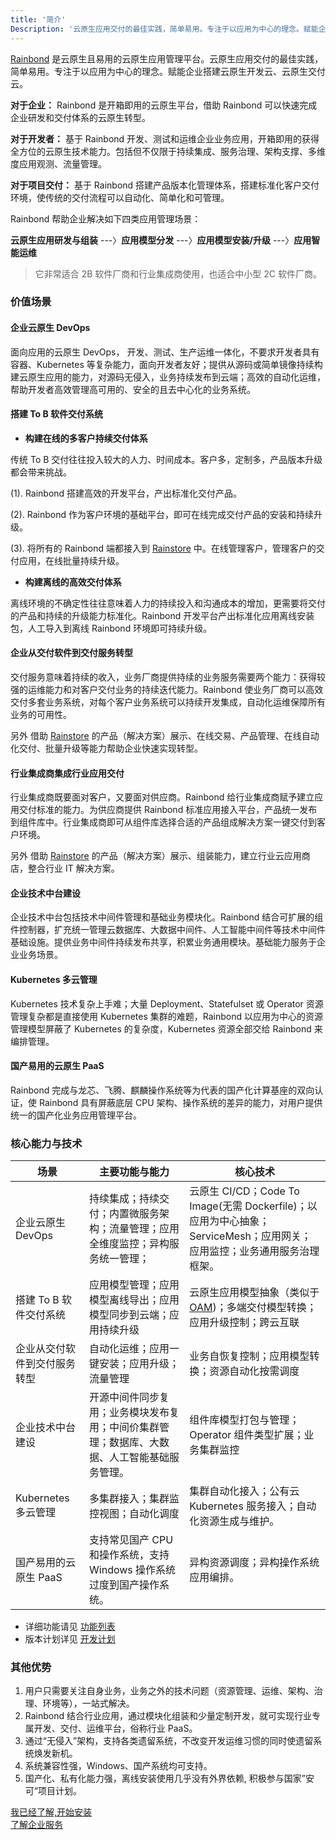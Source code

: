 ```yaml
---
title: '简介'
Description: '云原生应用交付的最佳实践，简单易用。专注于以应用为中心的理念。赋能企业搭建云原生开发云、云原生交付云。'
---
```


[Rainbond](https://github.com/goodrain/rainbond) 是云原生且易用的云原生应用管理平台。云原生应用交付的最佳实践，简单易用。专注于以应用为中心的理念。赋能企业搭建云原生开发云、云原生交付云。

**对于企业：** Rainbond 是开箱即用的云原生平台，借助 Rainbond 可以快速完成企业研发和交付体系的云原生转型。

**对于开发者：** 基于 Rainbond 开发、测试和运维企业业务应用，开箱即用的获得全方位的云原生技术能力。包括但不仅限于持续集成、服务治理、架构支撑、多维度应用观测、流量管理。

**对于项目交付：** 基于 Rainbond 搭建产品版本化管理体系，搭建标准化客户交付环境，使传统的交付流程可以自动化、简单化和可管理。

Rainbond 帮助企业解决如下四类应用管理场景：

**云原生应用研发与组装** ---〉**应用模型分发** ---〉**应用模型安装/升级** ---〉**应用智能运维**

> 它非常适合 2B 软件厂商和行业集成商使用，也适合中小型 2C 软件厂商。

### 价值场景

#### **企业云原生 DevOps**

面向应用的云原生 DevOps， 开发、测试、生产运维一体化，不要求开发者具有容器、Kubernetes 等复杂能力，面向开发者友好；提供从源码或简单镜像持续构建云原生应用的能力，对源码无侵入，业务持续发布到云端；高效的自动化运维，帮助开发者高效管理高可用的、安全的且去中心化的业务系统。

#### **搭建 To B 软件交付系统**

- **构建在线的多客户持续交付体系**

传统 To B 交付往往投入较大的人力、时间成本。客户多，定制多，产品版本升级都会带来挑战。

(1). Rainbond 搭建高效的开发平台，产出标准化交付产品。

(2). Rainbond 作为客户环境的基础平台，即可在线完成交付产品的安装和持续升级。

(3). 将所有的 Rainbond 端都接入到 [Rainstore](https://store.goodrain.com) 中。在线管理客户，管理客户的交付应用，在线批量持续升级。

- **构建离线的高效交付体系**

离线环境的不确定性往往意味着人力的持续投入和沟通成本的增加，更需要将交付的产品和持续的升级能力标准化。Rainbond 开发平台产出标准化应用离线安装包，人工导入到离线 Rainbond 环境即可持续升级。

#### **企业从交付软件到交付服务转型**

交付服务意味着持续的收入，业务厂商提供持续的业务服务需要两个能力：获得较强的运维能力和对客户交付业务的持续迭代能力。Rainbond 使业务厂商可以高效交付多套业务系统，对每个客户业务系统可以持续开发集成，自动化运维保障所有业务的可用性。

另外 借助 [Rainstore](https://store.goodrain.com) 的产品（解决方案）展示、在线交易、产品管理、在线自动化交付、批量升级等能力帮助企业快速实现转型。

#### **行业集成商集成行业应用交付**

行业集成商既要面对客户，又要面对供应商。Rainbond 给行业集成商赋予建立应用交付标准的能力。为供应商提供 Rainbond 标准应用接入平台，产品统一发布到组件库中。行业集成商即可从组件库选择合适的产品组成解决方案一键交付到客户环境。

另外 借助 [Rainstore](https://store.goodrain.com) 的产品（解决方案）展示、组装能力，建立行业云应用商店，整合行业 IT 解决方案。

#### **企业技术中台建设**

企业技术中台包括技术中间件管理和基础业务模块化。Rainbond 结合可扩展的组件控制器，扩充统一管理云数据库、大数据中间件、人工智能中间件等技术中间件基础设施。提供业务中间件持续发布共享，积累业务通用模块。基础能力服务于企业业务场景。

#### **Kubernetes 多云管理**

Kubernetes 技术复杂上手难；大量 Deployment、Statefulset 或 Operator 资源管理复杂都是直接使用 Kubernetes 集群的难题，Rainbond 以应用为中心的资源管理模型屏蔽了 Kubernetes 的复杂度，Kubernetes 资源全部交给 Rainbond 来编排管理。

#### **国产易用的云原生 PaaS**

Rainbond 完成与龙芯、飞腾、麒麟操作系统等为代表的国产化计算基座的双向认证，使 Rainbond 具有屏蔽底层 CPU 架构、操作系统的差异的能力，对用户提供统一的国产化业务应用管理平台。

### 核心能力与技术

| 场景                         | 主要功能与能力                                                                               | 核心技术                                                                                                                |
| ---------------------------- | -------------------------------------------------------------------------------------------- | ----------------------------------------------------------------------------------------------------------------------- |
| 企业云原生 DevOps            | 持续集成；持续交付；内置微服务架构；流量管理；应用全维度监控；异构服务统一管理；             | 云原生 CI/CD；Code To Image(无需 Dockerfile)；以应用为中心抽象；ServiceMesh；应用网关；应用监控；业务通用服务治理框架。 |
| 搭建 To B 软件交付系统       | 应用模型管理；应用模型离线导出；应用模型同步到云端；应用持续升级                             | 云原生应用模型抽象（类似于 [OAM](https://oam.dev/))；多端交付模型转换；应用升级控制；跨云互联                           |
| 企业从交付软件到交付服务转型 | 自动化运维；应用一键安装；应用升级；流量管理                                                 | 业务自恢复控制；应用模型转换；资源自动化按需调度                                                                        |
| 企业技术中台建设             | 开源中间件同步复用；业务模块发布复用；中间价集群管理；数据库、大数据、人工智能基础服务管理。 | 组件库模型打包与管理；Operator 组件类型扩展；业务集群监控                                                               |
| Kubernetes 多云管理          | 多集群接入；集群监控视图；自动化调度                                                         | 集群自动化接入；公有云 Kubernetes 服务接入；自动化资源生成与维护。                                                      |
| 国产易用的云原生 PaaS        | 支持常见国产 CPU 和操作系统，支持 Windows 操作系统过度到国产操作系统。                       | 异构资源调度；异构操作系统应用编排。                                                                                    |

- 详细功能请见 [功能列表](../quick_start/edition/)
- 版本计划详见 [开发计划](../quick_start/roadmap/)

### 其他优势

1. 用户只需要关注自身业务，业务之外的技术问题（资源管理、运维、架构、治理、环境等），一站式解决。
2. Rainbond 结合行业应用，通过模块化组装和少量定制开发，就可实现行业专属开发、交付、运维平台，俗称行业 PaaS。
3. 通过“无侵入”架构，支持各类遗留系统，不改变开发运维习惯的同时使遗留系统焕发新机。
4. 系统兼容性强，Windows、国产系统均可支持。
5. 国产化、私有化能力强，离线安装使用几乎没有外界依赖, 积极参与国家”安可“项目计划。

[我已经了解,开始安装](../quick_start/roadmap/)<br />
[了解企业服务](https://www.goodrain.com)

